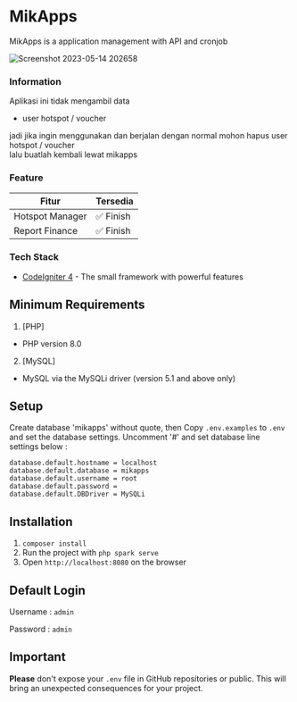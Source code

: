 # MikApps

MikApps is a application management with API and cronjob

![Screenshot 2023-05-14 202658](https://github.com/addrmwn/MikApps/assets/50067501/ed2ad898-f745-4c67-a759-f09ac150add6)

### Information

Aplikasi ini tidak mengambil data

- user hotspot / voucher

jadi jika ingin menggunakan dan berjalan dengan normal mohon hapus user hotspot / voucher <br>
lalu buatlah kembali lewat mikapps

### Feature

| Fitur             | Tersedia                                                               |
| ----------------- | ------------------------------------------------------------------ |
| Hotspot Manager | :white_check_mark: Finish |
| Report Finance | :white_check_mark: Finish |


### Tech Stack

- [CodeIgniter 4](https://www.codeigniter.com/) - The small framework with powerful features

## Minimum Requirements

1. [PHP]

- PHP version 8.0

2. [MySQL]

- MySQL via the MySQLi driver (version 5.1 and above only)

## Setup

Create database 'mikapps' without quote, then
Copy `.env.examples` to `.env` and set the database settings.
Uncomment '#' and set database line settings below :

```env
database.default.hostname = localhost
database.default.database = mikapps
database.default.username = root
database.default.password =
database.default.DBDriver = MySQLi
```

## Installation

1. `composer install`
2. Run the project with `php spark serve`
3. Open `http://localhost:8080` on the browser

## Default Login

Username : `admin`

Password : `admin`

## Important

**Please** don't expose your `.env` file in GitHub repositories or public. This will bring an unexpected consequences for your project.
